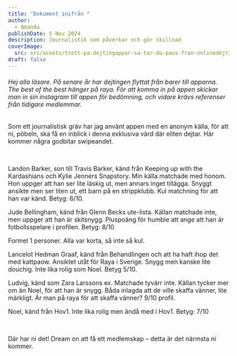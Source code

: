 ```yaml
---
title: "Dokument inifrån "
author:
  - Amanda
publishDate: 5 Nov 2024
description: Journalistik som påverkar och gör skillnad
coverImage:
  src: src/assets/trott-pa-dejtingappar-sa-tar-du-paus-fran-onlinedejting.jpg
draft: false
---
```

###### Hej alla läsare. På senare år har dejtingen flyttat från barer till apparna. The best of the best hänger på raya. För att komma in på appen skickar man in sin instagram till appen för bedömning, och vidare krävs referenser från tidigare medlemmar.  

Som ett journalistisk gräv har jag använt appen med en anonym källa, för att ni, pöbeln, ska få en inblick i denna exklusiva värd där eliten dejtar. Här kommer några godbitar swipeandet.

<br>

Landon Barker, son till Travis Barker, känd från Keeping up with the Kardashians och Kylie Jenners Snapstory.  Min källa matchade med honom. Hon uppger att han ser  lite läskig ut, men annars inget tillägga. Snyggt ansikte men ser liten ut, ett barn på en strippklubb. Kul matchning för att han var känd. Betyg: 6/10. 

Jude Bellingham, känd från Glenn Becks ute-lista. Källan matchade inte, men uppger att han är skitsnygg. Pluspoäng för humble att ange att han är fotbollsspelare i profilen. Betyg: 8/10 

Formel 1 personer. Alla var korta, så inte så kul. 

Lancelot Hedman Graaf, känd från Behandlingen och att ha haft ihop det med kattpaow. Ansiktet utåt för Raya i Sverige. Snygg men kanske lite douchig. Inte lika rolig som Noel. Betyg 5/10. 

Ludvig, känd som Zara Larssons ex. Matchade tyvärr inte. Källan tycker mer om än Noel, för att han  är snygg. Båda inlagda att de ville skaffa vänner, lite märkligt. Är man på raya för att skaffa vänner? 9/10 profil. 

Noel, känd från Hov1. Inte lika rolig men ändå med i Hov1. Betyg: 7/10 


<br>


Där har ni det! Dream on att få ett medlemskap – detta är det närmsta ni kommer.
